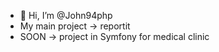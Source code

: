 - 👋 Hi, I’m @John94php
- My main project -> reportit
- SOON -> project in Symfony for medical clinic

<!---
John94php/John94php is a ✨ special ✨ repository because its `README.md` (this file) appears on your GitHub profile.
You can click the Preview link to take a look at your changes.
--->
